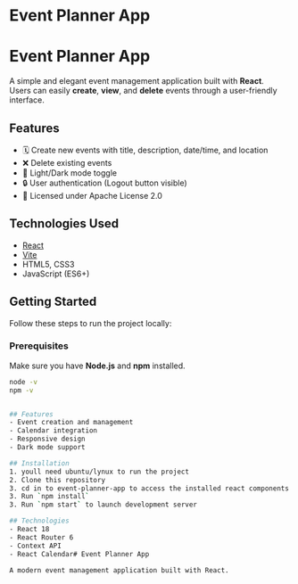 # Event Planner App

# Event Planner App

A simple and elegant event management application built with **React**.  
Users can easily **create**, **view**, and **delete** events through a user-friendly interface.

## Features

- 🗓️ Create new events with title, description, date/time, and location
- ❌ Delete existing events
- 🎨 Light/Dark mode toggle
- 🔒 User authentication (Logout button visible)
- 📜 Licensed under Apache License 2.0

## Technologies Used

- [React](https://react.dev/)
- [Vite](https://vitejs.dev/)
- HTML5, CSS3
- JavaScript (ES6+)

## Getting Started

Follow these steps to run the project locally:

### Prerequisites
Make sure you have **Node.js** and **npm** installed.

```bash
node -v
npm -v


## Features
- Event creation and management
- Calendar integration
- Responsive design
- Dark mode support

## Installation
1. youll need ubuntu/lynux to run the project
2. Clone this repository
3. cd in to event-planner-app to access the installed react components
3. Run `npm install`
3. Run `npm start` to launch development server

## Technologies
- React 18
- React Router 6
- Context API
- React Calendar# Event Planner App

A modern event management application built with React.

